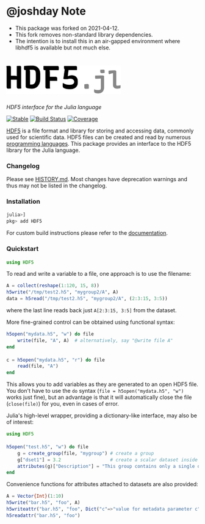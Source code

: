# @joshday Note

- This package was forked on 2021-04-12.  
- This fork removes non-standard library dependencies.
- The intention is to install this in an air-gapped environment where libhdf5 is available but not much else. 


<h1><img alt="HDF5.jl" src="https://raw.githubusercontent.com/JuliaIO/HDF5.jl/master/docs/src/assets/logo.svg" width=300 height=74 ></h1>

_HDF5 interface for the Julia language_


[![Stable](https://img.shields.io/badge/documentation-blue.svg)](https://JuliaIO.github.io/HDF5.jl/stable)
[![Build Status](https://github.com/JuliaIO/HDF5.jl/workflows/CI/badge.svg?branch=master)](https://github.com/JuliaIO/HDF5.jl/actions)
[![Coverage](https://codecov.io/gh/JuliaIO/HDF5.jl/branch/master/graph/badge.svg)](https://codecov.io/gh/JuliaIO/HDF5.jl)
<!-- [![Coverage](https://coveralls.io/repos/github/JuliaIO/HDF5.jl/badge.svg?branch=master)](https://coveralls.io/github/JuliaIO/HDF5.jl?branch=master) -->

[HDF5](https://www.hdfgroup.org/solutions/hdf5/) is a file format and library for storing and
accessing data, commonly used for scientific data. HDF5 files can be created and read by numerous
[programming languages](https://en.wikipedia.org/wiki/Hierarchical_Data_Format#Interfaces). This
package provides an interface to the HDF5 library for the Julia language.

### Changelog

Please see [HISTORY.md](HISTORY.md). Most changes have deprecation warnings and thus may not be listed in the changelog.

### Installation

```julia
julia>]
pkg> add HDF5
```
For custom build instructions please refer to the [documentation](https://JuliaIO.github.io/HDF5.jl/stable).

### Quickstart


```julia
using HDF5
```

To read and write a variable to a file, one approach is to use the filename:
```julia
A = collect(reshape(1:120, 15, 8))
h5write("/tmp/test2.h5", "mygroup2/A", A)
data = h5read("/tmp/test2.h5", "mygroup2/A", (2:3:15, 3:5))
```
where the last line reads back just `A[2:3:15, 3:5]` from the dataset.

More fine-grained control can be obtained using functional syntax:

```julia
h5open("mydata.h5", "w") do file
    write(file, "A", A)  # alternatively, say "@write file A"
end

c = h5open("mydata.h5", "r") do file
    read(file, "A")
end
```
This allows you to add variables as they are generated to an open HDF5 file.
You don't have to use the `do` syntax (`file = h5open("mydata.h5", "w")` works
just fine), but an advantage is that it will automatically close the file (`close(file)`)
for you, even in cases of error.

Julia's high-level wrapper, providing a dictionary-like interface, may
also be of interest:

```julia
using HDF5

h5open("test.h5", "w") do file
    g = create_group(file, "mygroup") # create a group
    g["dset1"] = 3.2                  # create a scalar dataset inside the group
    attributes(g)["Description"] = "This group contains only a single dataset" # an attribute
end
```

Convenience functions for attributes attached to datasets are also provided:

```julia
A = Vector{Int}(1:10)
h5write("bar.h5", "foo", A)
h5writeattr("bar.h5", "foo", Dict("c"=>"value for metadata parameter c","d"=>"metadata d"))
h5readattr("bar.h5", "foo")
```
